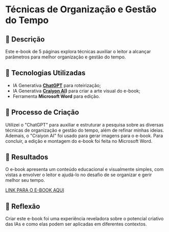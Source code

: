 # Técnicas de Organização e Gestão do Tempo

## 📒 Descrição
Este e-book de 5 páginas explora técnicas auxiliar o leitor a alcançar parâmetros para melhor organização e gestão do tempo.

## 🤖 Tecnologias Utilizadas
- IA Generativa **[ChatGPT](https://chat.openai.com)** para roteirização;
- IA Generativa **[Craiyon AI](https://www.craiyon.com/))** para criar a arte visual do e-book;
- Ferramenta **Microsoft Word** para edição.

## 🧐 Processo de Criação
Utilizei o "ChatGPT" para auxiliar e estruturar a pesquisa sobre as diversas técnicas de organização e gestão do tempo, além de refinar minhas ideias. Ademais, o "Craiyon AI" foi usado para gerar imagens para o e-book. Para concluir, a edição e montagem do e-book foi feita no Microsoft Word.

## 🚀 Resultados
O e-book apresenta um conteúdo educacional e visualmente simples, com vistas a envolver o leitor e ajudá-lo no desafio de se organizar e gerir melhor seu tempo.

[LINK PARA O E-BOOK AQUI](Projeto1.pdf)

## 💭 Reflexão
Criar este e-book foi uma experiência reveladora sobre o potencial criativo das IAs e como elas podem ser aplicadas em diferentes contextos.
